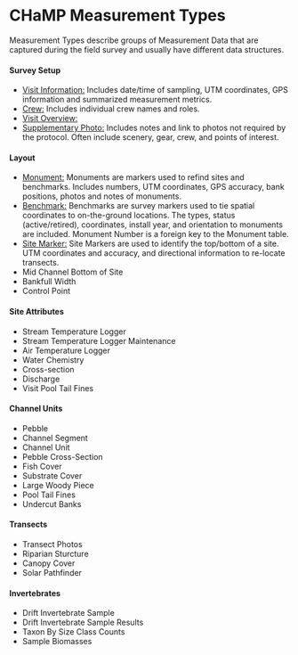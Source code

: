 # CHaMP Measurement Types

Measurement Types describe groups of Measurement Data that are captured during the field survey and usually have different data structures.  

#### Survey Setup

- <u>Visit Information:</u>  Includes date/time of sampling, UTM coordinates, GPS information and summarized measurement metrics.
- <u>Crew:</u>  Includes individual crew names and roles.
- <u>Visit Overview:</u> 
- <u>Supplementary Photo:</u> Includes notes and link to photos not required by the protocol.  Often include scenery, gear, crew, and points of interest.

#### Layout

- <u>Monument:</u> Monuments are markers used to refind sites and benchmarks.  Includes numbers, UTM coordinates, GPS accuracy,  bank positions, photos and notes of monuments.
- <u>Benchmark:</u> Benchmarks are survey markers used to tie spatial coordinates to on-the-ground locations.  The types, status (active/retired), coordinates, install year, and orientation to monuments are included.  Monument Number is a foreign key to the Monument table. 
- <u>Site Marker:</u> Site Markers are used to identify the top/bottom of a site.  UTM coordinates and accuracy, and directional information to re-locate transects.
- Mid Channel Bottom of Site
- Bankfull Width
- Control Point

#### Site Attributes

- Stream Temperature Logger
- Stream Temperature Logger Maintenance
- Air Temperature Logger
- Water Chemistry
- Cross-section
- Discharge
- Visit Pool Tail Fines

#### Channel Units

- Pebble
- Channel Segment
- Channel Unit
- Pebble Cross-Section
- Fish Cover
- Substrate Cover
- Large Woody Piece
- Pool Tail Fines
- Undercut Banks

#### Transects

- Transect Photos
- Riparian Sturcture
- Canopy Cover
- Solar Pathfinder

#### Invertebrates

- Drift Invertebrate Sample
- Drift Invertebrate Sample Results
- Taxon By Size Class Counts
- Sample Biomasses


